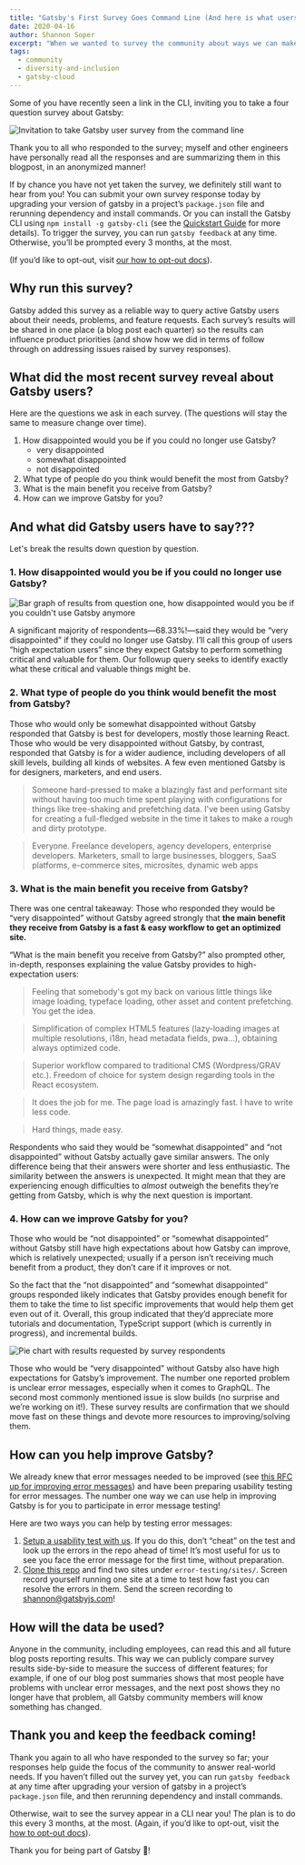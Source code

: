 ```yaml
---
title: "Gatsby's First Survey Goes Command Line (And here is what users have to say so far)"
date: 2020-04-16
author: Shannon Soper
excerpt: "When we wanted to survey the community about ways we can make Gatsby better, the command line just felt like the right place to ask. Here's what you told us. (And if you didn't get a chance to respond, we'd still love to hear from you)."
tags:
  - community
  - diversity-and-inclusion
  - gatsby-cloud
---
```


Some of you have recently seen a link in the CLI, inviting you to take a four question survey about Gatsby:

![Invitation to take Gatsby user survey from the command line](./survey-screenshot.png)

Thank you to all who responded to the survey; myself and other engineers have personally read all the responses and are summarizing them in this blogpost, in an anonymized manner!

If by chance you have not yet taken the survey, we definitely still want to hear from you! You can submit your own survey response today by upgrading your version of gatsby in a project’s `package.json` file and rerunning dependency and install commands. Or you can install the Gatsby CLI using `npm install -g gatsby-cli` (see the [Quickstart Guide](/docs/quick-start/) for more details). To trigger the survey, you can run `gatsby feedback` at any time. Otherwise, you’ll be prompted every 3 months, at the most.

(If you’d like to opt-out, visit [our how to opt-out docs](/docs/CLI-feedback/#how-to-opt-out)).

## Why run this survey?

Gatsby added this survey as a reliable way to query active Gatsby users about their needs, problems, and feature requests. Each survey’s results will be shared in one place (a blog post each quarter) so the results can influence product priorities (and show how we did in terms of follow through on addressing issues raised by survey responses).

## What did the most recent survey reveal about Gatsby users?

Here are the questions we ask in each survey. (The questions will stay the same to measure change over time).

1.  How disappointed would you be if you could no longer use Gatsby?
    - very disappointed
    - somewhat disappointed
    - not disappointed
2.  What type of people do you think would benefit the most from Gatsby?
3.  What is the main benefit you receive from Gatsby?
4.  How can we improve Gatsby for you?

## And what did Gatsby users have to say???

Let's break the results down question by question.

### 1. How disappointed would you be if you could no longer use Gatsby?

![Bar graph of results from question one, how disappointed would you be if you couldn't use Gatsby anymore](./question_one.png "Bar graph question one results")

A significant majority of respondents—68.33%!—said they would be “very disappointed” if they could no longer use Gatsby. I’ll call this group of users “high expectation users” since they expect Gatsby to perform something critical and valuable for them. Our followup query seeks to identify exactly what these critical and valuable things might be.

### 2. What type of people do you think would benefit the most from Gatsby?

Those who would only be somewhat disappointed without Gatsby responded that Gatsby is best for developers, mostly those learning React. Those who would be very disappointed without Gatsby, by contrast, responded that Gatsby is for a wider audience, including developers of all skill levels, building all kinds of websites. A few even mentioned Gatsby is for designers, marketers, and end users.

> Someone hard-pressed to make a blazingly fast and performant site without having too much time spent playing with configurations for things like tree-shaking and prefetching data. I've been using Gatsby for creating a full-fledged website in the time it takes to make a rough and dirty prototype.

> Everyone. Freelance developers, agency developers, enterprise developers. Marketers, small to large businesses, bloggers, SaaS platforms, e-commerce sites, microsites, dynamic web apps

### 3. What is the main benefit you receive from Gatsby?

There was one central takeaway: Those who responded they would be “very disappointed” without Gatsby agreed strongly that **the main benefit they receive from Gatsby is a fast & easy workflow to get an optimized site.**

“What is the main benefit you receive from Gatsby?” also prompted other, in-depth, responses explaining the value Gatsby provides to high-expectation users:

> Feeling that somebody's got my back on various little things like image loading, typeface loading, other asset and content prefetching. You get the idea.

> Simplification of complex HTML5 features (lazy-loading images at multiple resolutions, i18n, head metadata fields, pwa...), obtaining always optimized code.

> Superior workflow compared to traditional CMS (Wordpress/GRAV etc.). Freedom of choice for system design regarding tools in the React ecosystem.

> It does the job for me. The page load is amazingly fast. I have to write less code.

> Hard things, made easy.

Respondents who said they would be “somewhat disappointed” and “not disappointed” without Gatsby actually gave similar answers. The only difference being that their answers were shorter and less enthusiastic. The similarity between the answers is unexpected. It might mean that they are experiencing enough difficulties to _almost_ outweigh the benefits they’re getting from Gatsby, which is why the next question is important.

### 4. How can we improve Gatsby for you?

Those who would be “not disappointed” or “somewhat disappointed” without Gatsby still have high expectations about how Gatsby can improve, which is relatively unexpected; usually if a person isn’t receiving much benefit from a product, they don’t care if it improves or not.

So the fact that the “not disappointed” and “somewhat disappointed” groups responded likely indicates that Gatsby provides enough benefit for them to take the time to list specific improvements that would help them get even out of it. Overall, this group indicated that they’d appreciate more tutorials and documentation, TypeScript support (which is currently in progress), and incremental builds.

![Pie chart with results requested by survey respondents](./improve_results.png "Chart showing responses to how Gatsby can improve survey question")

Those who would be “very disappointed” without Gatsby also have high expectations for Gatsby’s improvement. The number one reported problem is unclear error messages, especially when it comes to GraphQL. The second most commonly mentioned issue is slow builds (no surprise and we’re working on it!). These survey results are confirmation that we should move fast on these things and devote more resources to improving/solving them.

## How can you help improve Gatsby?

We already knew that error messages needed to be improved (see [this RFC up for improving error messages](https://github.com/gatsbyjs/rfcs/pull/37)) and have been preparing usability testing for error messages. The number one way we can use help in improving Gatsby is for you to participate in error message testing!

Here are two ways you can help by testing error messages:

1. [Setup a usability test with us](https://calendly.com/shannon-soper/gatsby-usability). If you do this, don’t “cheat” on the test and look up the errors in the repo ahead of time! It’s most useful for us to see you face the error message for the first time, without preparation.
2. [Clone this repo](https://github.com/gatsbyjs/error-testing) and find two sites under `error-testing/sites/`. Screen record yourself running one site at a time to test how fast you can resolve the errors in them. Send the screen recording to shannon@gatsbyjs.com!

## How will the data be used?

Anyone in the community, including employees, can read this and all future blog posts reporting results. This way we can publicly compare survey results side-by-side to measure the success of different features; for example, if one of our blog post summaries shows that most people have problems with unclear error messages, and the next post shows they no longer have that problem, all Gatsby community members will know something has changed.

## Thank you and keep the feedback coming!

Thank you again to all who have responded to the survey so far; your responses help guide the focus of the community to answer real-world needs. If you haven’t filled out the survey yet, you can run `gatsby feedback` at any time after upgrading your version of gatsby in a project’s `package.json` file, and then rerunning dependency and install commands.

Otherwise, wait to see the survey appear in a CLI near you! The plan is to do this every 3 months, at the most. (Again, if you’d like to opt-out, visit the [how to opt-out docs](/docs/CLI-feedback/#how-to-opt-out)).

Thank you for being part of Gatsby 💜!
